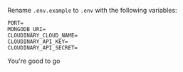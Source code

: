 Rename `.env.example` to `.env` with the following variables:
```
PORT=
MONGODB_URI=
CLOUDINARY_CLOUD_NAME=
CLOUDINARY_API_KEY=
CLOUDINARY_API_SECRET=
```
You're good to go
